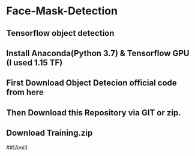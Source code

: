 # Face-Mask-Detection
## Tensorflow object detection 
## Install Anaconda(Python 3.7) & Tensorflow GPU (I used 1.15 TF)
## First Download Object Detecion official code from here
## Then Download this Repository via GIT or zip.
## Download Training.zip
##[Amil]
